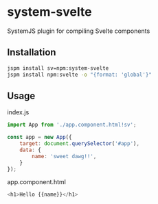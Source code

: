 # system-svelte
SystemJS plugin for compiling Svelte components

## Installation
```bash
jspm install sv=npm:system-svelte
jspm install npm:svelte -o "{format: 'global'}"
```

## Usage
index.js
```js
import App from './app.component.html!sv';

const app = new App({
	target: document.querySelector('#app'),
	data: {
		name: 'sweet dawg!!',
	}
});
```

app.component.html
```js
<h1>Hello {{name}}</h1>
```
